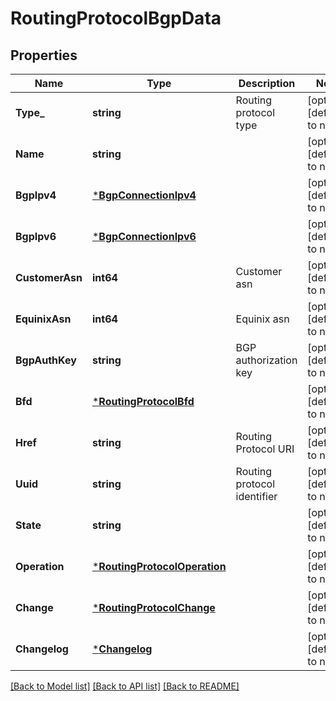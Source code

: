 # RoutingProtocolBgpData

## Properties
Name | Type | Description | Notes
------------ | ------------- | ------------- | -------------
**Type_** | **string** | Routing protocol type | [optional] [default to null]
**Name** | **string** |  | [optional] [default to null]
**BgpIpv4** | [***BgpConnectionIpv4**](BGPConnectionIpv4.md) |  | [optional] [default to null]
**BgpIpv6** | [***BgpConnectionIpv6**](BGPConnectionIpv6.md) |  | [optional] [default to null]
**CustomerAsn** | **int64** | Customer asn | [optional] [default to null]
**EquinixAsn** | **int64** | Equinix asn | [optional] [default to null]
**BgpAuthKey** | **string** | BGP authorization key | [optional] [default to null]
**Bfd** | [***RoutingProtocolBfd**](RoutingProtocolBFD.md) |  | [optional] [default to null]
**Href** | **string** | Routing Protocol URI | [optional] [default to null]
**Uuid** | **string** | Routing protocol identifier | [optional] [default to null]
**State** | **string** |  | [optional] [default to null]
**Operation** | [***RoutingProtocolOperation**](RoutingProtocolOperation.md) |  | [optional] [default to null]
**Change** | [***RoutingProtocolChange**](RoutingProtocolChange.md) |  | [optional] [default to null]
**Changelog** | [***Changelog**](Changelog.md) |  | [optional] [default to null]

[[Back to Model list]](../README.md#documentation-for-models) [[Back to API list]](../README.md#documentation-for-api-endpoints) [[Back to README]](../README.md)

